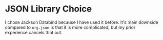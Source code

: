# JSON Library Choice

I chose Jackson Databind because I have used it before. It's main downside compared to `org.json` is
that it is more complicated, but my prior experience cancels that out.